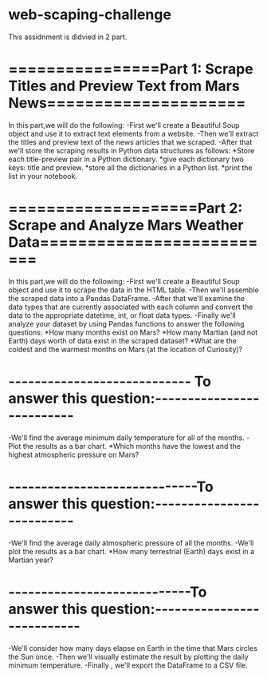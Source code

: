 # web-scaping-challenge
This assidnment is didvied in 2 part.

# ================Part 1: Scrape Titles and Preview Text from Mars News=====================
In this part,we will do the following:
-First we'll create a Beautiful Soup object and use it to extract text elements from a website.
-Then we'll extract the titles and preview text of the news articles that we scraped. 
-After that we'll store the scraping results in Python data structures as follows:
  *Store each title-preview pair in a Python dictionary.
  *give each dictionary two keys: title and preview. 
  *store all the dictionaries in a Python list.
  *print the list in your notebook.

# ====================Part 2: Scrape and Analyze Mars Weather Data==========================
In this part,we will do the following:
-First we'll create a Beautiful Soup object and use it to scrape the data in the HTML table. 
-Then we'll assemble the scraped data into a Pandas DataFrame. 
-After that we'll examine the data types that are currently associated with each column and convert the data to the appropriate datetime, int, or float data types.
-Finally we'll analyze your dataset by using Pandas functions to answer the following questions:
  *How many months exist on Mars?
  *How many Martian (and not Earth) days worth of data exist in the scraped dataset?
  *What are the coldest and the warmest months on Mars (at the location of Curiosity)?
 # ---------------------------- To answer this question:--------------------------
-We'll find the average minimum daily temperature for all of the months.
-Plot the results as a bar chart.
  *Which months have the lowest and the highest atmospheric pressure on Mars? 
# -----------------------------To answer this question:--------------------------
-We'll find the average daily atmospheric pressure of all the months.
-We'll plot the results as a bar chart.
  *How many terrestrial (Earth) days exist in a Martian year? 
# ----------------------------To answer this question:---------------------------
-We'll consider how many days elapse on Earth in the time that Mars circles the Sun once.
-Then we'll visually estimate the result by plotting the daily minimum temperature.
-Finally , we'll export the DataFrame to a CSV file.
